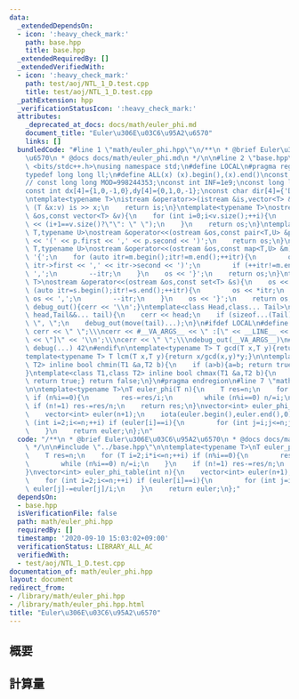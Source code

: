 ```yaml
---
data:
  _extendedDependsOn:
  - icon: ':heavy_check_mark:'
    path: base.hpp
    title: base.hpp
  _extendedRequiredBy: []
  _extendedVerifiedWith:
  - icon: ':heavy_check_mark:'
    path: test/aoj/NTL_1_D.test.cpp
    title: test/aoj/NTL_1_D.test.cpp
  _pathExtension: hpp
  _verificationStatusIcon: ':heavy_check_mark:'
  attributes:
    _deprecated_at_docs: docs/math/euler_phi.md
    document_title: "Euler\u306E\u03C6\u95A2\u6570"
    links: []
  bundledCode: "#line 1 \"math/euler_phi.hpp\"\n/**\n * @brief Euler\u306E\u03C6\u95A2\
    \u6570\n * @docs docs/math/euler_phi.md\n */\n\n#line 2 \"base.hpp\"\n\n#include\
    \ <bits/stdc++.h>\nusing namespace std;\n#define LOCAL\n#pragma region Macros\n\
    typedef long long ll;\n#define ALL(x) (x).begin(),(x).end()\nconst long long MOD=1000000007;\n\
    // const long long MOD=998244353;\nconst int INF=1e9;\nconst long long IINF=1e18;\n\
    const int dx[4]={1,0,-1,0},dy[4]={0,1,0,-1};\nconst char dir[4]={'D','R','U','L'};\n\
    \ntemplate<typename T>\nistream &operator>>(istream &is,vector<T> &v){\n    for\
    \ (T &x:v) is >> x;\n    return is;\n}\ntemplate<typename T>\nostream &operator<<(ostream\
    \ &os,const vector<T> &v){\n    for (int i=0;i<v.size();++i){\n        os << v[i]\
    \ << (i+1==v.size()?\"\": \" \");\n    }\n    return os;\n}\ntemplate<typename\
    \ T,typename U>\nostream &operator<<(ostream &os,const pair<T,U> &p){\n    os\
    \ << '(' << p.first << ',' << p.second << ')';\n    return os;\n}\ntemplate<typename\
    \ T,typename U>\nostream &operator<<(ostream &os,const map<T,U> &m){\n    os <<\
    \ '{';\n    for (auto itr=m.begin();itr!=m.end();++itr){\n        os << '(' <<\
    \ itr->first << ',' << itr->second << ')';\n        if (++itr!=m.end()) os <<\
    \ ',';\n        --itr;\n    }\n    os << '}';\n    return os;\n}\ntemplate<typename\
    \ T>\nostream &operator<<(ostream &os,const set<T> &s){\n    os << '{';\n    for\
    \ (auto itr=s.begin();itr!=s.end();++itr){\n        os << *itr;\n        if (++itr!=s.end())\
    \ os << ',';\n        --itr;\n    }\n    os << '}';\n    return os;\n}\n\nvoid\
    \ debug_out(){cerr << '\\n';}\ntemplate<class Head,class... Tail>\nvoid debug_out(Head&&\
    \ head,Tail&&... tail){\n    cerr << head;\n    if (sizeof...(Tail)>0) cerr <<\
    \ \", \";\n    debug_out(move(tail)...);\n}\n#ifdef LOCAL\n#define debug(...)\
    \ cerr << \" \";\\\ncerr << #__VA_ARGS__ << \" :[\" << __LINE__ << \":\" << __FUNCTION__\
    \ << \"]\" << '\\n';\\\ncerr << \" \";\\\ndebug_out(__VA_ARGS__)\n#else\n#define\
    \ debug(...) 42\n#endif\n\ntemplate<typename T> T gcd(T x,T y){return y!=0?gcd(y,x%y):x;}\n\
    template<typename T> T lcm(T x,T y){return x/gcd(x,y)*y;}\n\ntemplate<class T1,class\
    \ T2> inline bool chmin(T1 &a,T2 b){\n    if (a>b){a=b; return true;} return false;\n\
    }\ntemplate<class T1,class T2> inline bool chmax(T1 &a,T2 b){\n    if (a<b){a=b;\
    \ return true;} return false;\n}\n#pragma endregion\n#line 7 \"math/euler_phi.hpp\"\
    \n\ntemplate<typename T>\nT euler_phi(T n){\n    T res=n;\n    for (T i=2;i*i<=n;++i)\
    \ if (n%i==0){\n        res-=res/i;\n        while (n%i==0) n/=i;\n    }\n   \
    \ if (n!=1) res-=res/n;\n    return res;\n}\nvector<int> euler_phi_table(int n){\n\
    \    vector<int> euler(n+1);\n    iota(euler.begin(),euler.end(),0);\n    for\
    \ (int i=2;i<=n;++i) if (euler[i]==i){\n        for (int j=i;j<=n;j+=i) euler[j]-=euler[j]/i;\n\
    \    }\n    return euler;\n};\n"
  code: "/**\n * @brief Euler\u306E\u03C6\u95A2\u6570\n * @docs docs/math/euler_phi.md\n\
    \ */\n\n#include \"../base.hpp\"\n\ntemplate<typename T>\nT euler_phi(T n){\n\
    \    T res=n;\n    for (T i=2;i*i<=n;++i) if (n%i==0){\n        res-=res/i;\n\
    \        while (n%i==0) n/=i;\n    }\n    if (n!=1) res-=res/n;\n    return res;\n\
    }\nvector<int> euler_phi_table(int n){\n    vector<int> euler(n+1);\n    iota(euler.begin(),euler.end(),0);\n\
    \    for (int i=2;i<=n;++i) if (euler[i]==i){\n        for (int j=i;j<=n;j+=i)\
    \ euler[j]-=euler[j]/i;\n    }\n    return euler;\n};"
  dependsOn:
  - base.hpp
  isVerificationFile: false
  path: math/euler_phi.hpp
  requiredBy: []
  timestamp: '2020-09-10 15:03:02+09:00'
  verificationStatus: LIBRARY_ALL_AC
  verifiedWith:
  - test/aoj/NTL_1_D.test.cpp
documentation_of: math/euler_phi.hpp
layout: document
redirect_from:
- /library/math/euler_phi.hpp
- /library/math/euler_phi.hpp.html
title: "Euler\u306E\u03C6\u95A2\u6570"
---
```

## 概要

## 計算量